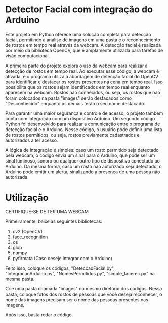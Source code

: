 # Detector Facial com integração do Arduino
Este projeto em Python oferece uma solução completa para detecção facial, permitindo a análise de imagens em uma pasta e o reconhecimento de rostos em tempo real através da webcam. A detecção facial é realizada por meio da biblioteca OpenCV, que é amplamente utilizada para tarefas de visão computacional.

A primeira parte do projeto explora o uso da webcam para realizar a detecção de rostos em tempo real. Ao executar esse código, a webcam é ativada, e o programa utiliza a abordagem de detecção facial do OpenCV para identificar e destacar os rostos presentes na cena em tempo real. Isso possibilita que os rostos sejam identificados em tempo real enquanto aparecem na webcam. Rostos não conhecidos, ou seja, os rostos que não foram colocados na pasta "images" serão destacados como "Desconhecido" enquanto os demais terão o seu nome destacado.

Para garantir uma maior segurança e controle de acesso, o projeto também conta com integração com um dispositivo Arduino. Um segundo código Python foi desenvolvido para realizar a comunicação entre o programa de detecção facial e o Arduino. Nesse código, o usuário pode definir uma lista de rostos permitidos, ou seja, rostos previamente cadastrados e autorizados a ter acesso.

A lógica de integração é simples: caso um rosto permitido seja detectado pela webcam, o código envia um sinal para o Arduino, que pode ser um sinal luminoso, sonoro ou qualquer outro tipo de dispositivo conectado ao Arduino. Da mesma forma, caso um rosto não autorizado seja detectado, o Arduino pode emitir um alerta, sinalizando a presença de uma pessoa não autorizada.


# Utilização

CERTIFIQUE-SE DE TER UMA WEBCAM

Primeiramente, baixe as seguintes bibliotecas:

1) cv2 (OpenCV)
2) face_recognition
3) os
4) glob
5) numpy
6) pyfirmata (Caso deseje integrar com o Arduino)

Feito isso, coloque os códigos, "DeteccaoFacial.py", "IntegracaoArduino.py", "NomesPermitidos.py", "simple_facerec.py" na mesma pasta.
   
Crie uma pasta chamada "images" no mesmo diretório dos códigos. Nessa pasta, coloque fotos dos rostos de pessoas que você deseja reconhecer, o nome das imagens precisam ser o nome das pessoas presentes nas imagens.

Após isso, basta rodar o código.





